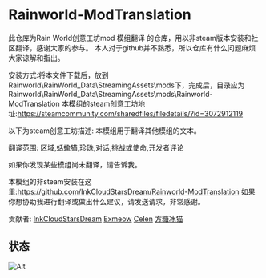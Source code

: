 # Rainworld-ModTranslation
此仓库为Rain World创意工坊mod 模组翻译 的仓库，用以非steam版本安装和社区翻译，感谢大家的参与。
本人对于github并不熟悉，所以仓库有什么问题麻烦大家谅解和指出。

安装方式:将本文件下载后，放到Rainworld\RainWorld_Data\StreamingAssets\mods下，完成后，目录应为Rainworld\RainWorld_Data\StreamingAssets\mods\Rainworld-ModTranslation
本模组的steam创意工坊地址:https://steamcommunity.com/sharedfiles/filedetails/?id=3072912119

以下为steam创意工坊描述:
本模组用于翻译其他模组的文本。

翻译范围:
区域,蛞蝓猫,珍珠,对话,挑战或使命,开发者评论

如果你发现某些模组尚未翻译，请告诉我。

本模组的非steam安装在这里:https://github.com/InkCloudStarsDream/Rainworld-ModTranslation
如果你想协助我进行翻译或做出什么建议，请发送请求，非常感谢。

贡献者:
[InkCloudStarsDream](https://space.bilibili.com/2066384452)
[Exmeow](https://space.bilibili.com/511930300)
[Celen](https://space.bilibili.com/36856844)
[方糖冰猫](https://space.bilibili.com/197345364)


## 状态
![Alt](https://repobeats.axiom.co/api/embed/dd840162af366dcb05c8af3b8babe867844fe7ea.svg "Repobeats analytics image")
